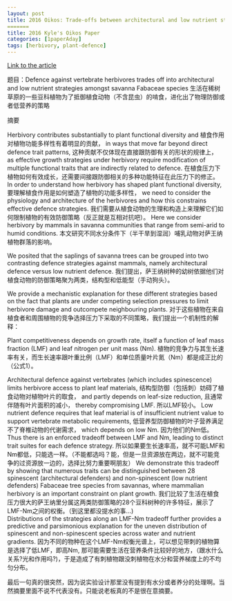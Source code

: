 ```yaml
---
layout: post
title: 2016 Oikos: Trade-offs between architectural and low nutrient strategies 
=======
title: 2016 Kyle's Oikos Paper
categories: [1paperAday]
tags: [herbivory, plant-defence]
---
```


[Link to the article](https://onlinelibrary.wiley.com/doi/10.1111/oik.02325)

题目：Defence against vertebrate herbivores trades off into architectural and low nutrient strategies amongst savanna Fabaceae species
生活在稀树草原的一些豆科植物为了抵御植食动物（不含昆虫）的啃食，进化出了物理防御或者低营养的策略

摘要

Herbivory contributes substantially to plant functional diversity and 
植食作用对植物功能多样性有着明显的贡献，
in ways that move far beyond direct defence trait patterns, 
这种贡献不仅体现在直接跟防御有关的形状的规律上，
as effective growth strategies under herbivory require modification of multiple functional traits that are indirectly related to defence. 
在植食压力下植物如何有效成长，还需要间接跟防御相关的多种功能特征在此压力下的修正。
In order to understand how herbivory has shaped plant functional diversity, 
要理解植食作用是如何塑造了植物的功能多样性，
we need to consider the physiology and architecture of the herbivores and how this constrains effective defence strategies. 
我们需要从植食动物的生理和构造上来理解它们如何限制植物的有效防御策略（反正就是互相对抗吧）。
Here we consider herbivory by mammals in savanna communities that range from semi-arid to humid conditions. 
本文研究不同水分条件下（半干旱到湿润）哺乳动物对萨王纳植物群落的影响。

We posited that the saplings of savanna trees can be grouped into two contrasting defence strategies against mammals, namely architectural defence versus low nutrient defence.
我们提出，萨王纳树种的幼树依据他们对植食动物的防御策略聚为两类，结构型和低能型（手动狗头）。

 We provide a mechanistic explanation for these different strategies based on the fact that plants are under competing selection pressures to limit herbivore damage and outcompete neighbouring plants. 
 对于这些植物在来自植食者和周围植物的竞争选择压力下采取的不同策略，我们提出一个机制性的解释：
 
 Plant competitiveness depends on growth rate, itself a function of leaf mass fraction (LMF) and leaf nitrogen per unit mass (Nm). 
 植物的竞争力与其生长速率有关，而生长速率跟叶重比例（LMF）和单位质量叶片氮（Nm）都是成正比的（公式1）。
 
 Architectural defence against vertebrates (which includes spinescence) limits herbivore access to plant leaf materials, 
 结构型防御（包括刺）妨碍了植食动物对植物叶片的取食，
 and partly depends on leaf-size reduction, 
 且通常伴随有叶片面积的减小，
 thereby compromising LMF. 
 所以LMF较小。
 Low nutrient defence requires that leaf material is of insufficient nutrient value to support vertebrate metabolic requirements, 
 低营养型防御植物的叶子营养满足不了脊椎动物的代谢需求，
 which depends on low Nm.
 因为他们的Nm低。
  Thus there is an enforced tradeoff between LMF and Nm, leading to distinct trait suites for each defence strategy. 
  所以如果要生长速率高，就不可能LMF和Nm都低，只能选一样。（不能都选吗？能，但是一旦资源放在两边，就不可能竞争的过资源放一边的，选择比努力重要啊朋友）
  We demonstrate this tradeoff by showing that numerous traits can be distinguished between 28 spinescent (architectural defenders) and non-spinescent (low nutrient defenders) Fabaceae tree species from savannas, where mammalian herbivory is an important constraint on plant growth. 
 我们比较了生活在植食压力很大的萨王纳里分属这两类防御策略的28个豆科树种的许多特征，展示了LMF-Nm之间的权衡。（到这里都没提水的事...)  
  Distributions of the strategies along an LMF-Nm tradeoff further provides a predictive and parsimonious explanation for the uneven distribution of spinescent and non-spinescent species across water and nutrient gradients.
因为不同的物种在这个LMF-Nm权衡光谱上，可以想见带刺的植物算是选择了低LMF，即高Nm, 那可能需要生活在营养条件比较好的地方，（跟水什么关系?光和作用吗?)，于是造成了有刺植物跟没刺植物在水分和营养梯度上的不均匀分布。

最后一句真的很突然，因为说实验设计那里没有提到有水分或者养分的处理啊。当然摘要里面不说不代表没有。只能说老板真的不是很在意摘要。  
  
